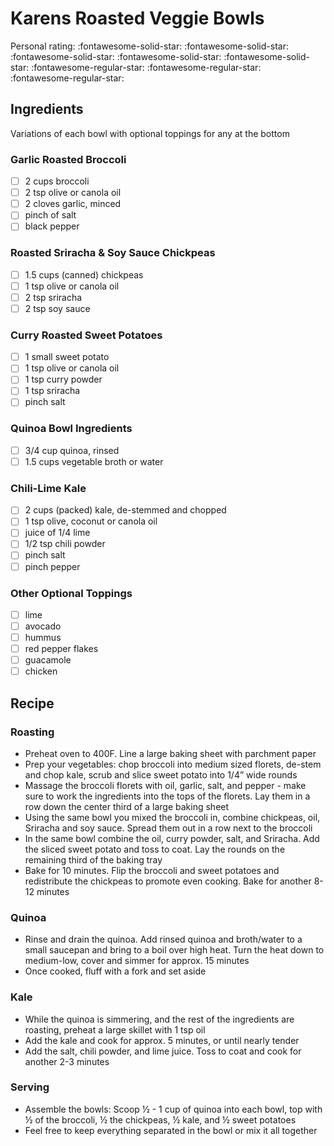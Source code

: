 # Karens Roasted Veggie Bowls

<!-- rating=2; (User can specify rating on scale of 1-5) -->
<!-- AUTO-UserRating -->
Personal rating: :fontawesome-solid-star: :fontawesome-solid-star: :fontawesome-solid-star: :fontawesome-solid-star: :fontawesome-solid-star: :fontawesome-regular-star: :fontawesome-regular-star: :fontawesome-regular-star:
<!-- /AUTO-UserRating -->

<!-- name_image=None; (User can specify image name) -->
<!-- AUTO-Image -->
<!-- TODO: Capture image -->
<!-- /AUTO-Image -->

## Ingredients

Variations of each bowl with optional toppings for any at the bottom

### Garlic Roasted Broccoli

* [ ] 2 cups broccoli
* [ ] 2 tsp olive or canola oil
* [ ] 2 cloves garlic, minced
* [ ] pinch of salt
* [ ] black pepper

### Roasted Sriracha & Soy Sauce Chickpeas

* [ ] 1.5 cups (canned) chickpeas
* [ ] 1 tsp olive or canola oil
* [ ] 2 tsp sriracha
* [ ] 2 tsp soy sauce

### Curry Roasted Sweet Potatoes

* [ ] 1 small sweet potato
* [ ] 1 tsp olive or canola oil
* [ ] 1 tsp curry powder
* [ ] 1 tsp sriracha
* [ ] pinch salt

### Quinoa Bowl Ingredients

* [ ] 3/4 cup quinoa, rinsed
* [ ] 1.5 cups vegetable broth or water

### Chili-Lime Kale

* [ ] 2 cups (packed) kale, de-stemmed and chopped
* [ ] 1 tsp olive, coconut or canola oil
* [ ] juice of 1/4 lime
* [ ] 1/2 tsp chili powder
* [ ] pinch salt
* [ ] pinch pepper

### Other Optional Toppings

* [ ] lime
* [ ] avocado
* [ ] hummus
* [ ] red pepper flakes
* [ ] guacamole
* [ ] chicken

## Recipe

### Roasting

* Preheat oven to 400F. Line a large baking sheet with parchment paper
* Prep your vegetables: chop broccoli into medium sized florets, de-stem and chop kale, scrub and slice sweet potato into 1/4” wide rounds
* Massage the broccoli florets with oil, garlic, salt, and pepper - make sure to work the ingredients into the tops of the florets. Lay them in a row down the center third of a large baking sheet
* Using the same bowl you mixed the broccoli in, combine chickpeas, oil, Sriracha and soy sauce. Spread them out in a row next to the broccoli
* In the same bowl combine the oil, curry powder, salt, and Sriracha. Add the sliced sweet potato and toss to coat. Lay the rounds on the remaining third of the baking tray
* Bake for 10 minutes. Flip the broccoli and sweet potatoes and redistribute the chickpeas to promote even cooking. Bake for another 8-12 minutes

### Quinoa

* Rinse and drain the quinoa. Add rinsed quinoa and broth/water to a small saucepan and bring to a boil over high heat. Turn the heat down to medium-low, cover and simmer for approx. 15 minutes
* Once cooked, fluff with a fork and set aside

### Kale

* While the quinoa is simmering, and the rest of the ingredients are roasting, preheat a large skillet with 1 tsp oil
* Add the kale and cook for approx. 5 minutes, or until nearly tender
* Add the salt, chili powder, and lime juice. Toss to coat and cook for another 2-3 minutes

### Serving

* Assemble the bowls: Scoop ½ - 1 cup of quinoa into each bowl, top with ½ of the broccoli, ½ the chickpeas, ½ kale, and ½ sweet potatoes
* Feel free to keep everything separated in the bowl or mix it all together
